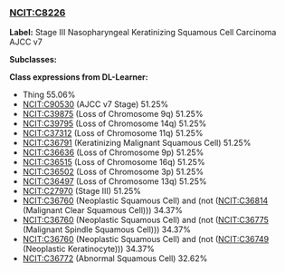 
### [NCIT:C8226](http://purl.obolibrary.org/obo/NCIT_C8226)
**Label:** Stage III Nasopharyngeal Keratinizing Squamous Cell Carcinoma AJCC v7

**Subclasses:** 

**Class expressions from DL-Learner:**

- Thing 55.06%
- [NCIT:C90530](http://purl.obolibrary.org/obo/NCIT_C90530) (AJCC v7 Stage) 51.25%
- [NCIT:C39875](http://purl.obolibrary.org/obo/NCIT_C39875) (Loss of Chromosome 9q) 51.25%
- [NCIT:C39795](http://purl.obolibrary.org/obo/NCIT_C39795) (Loss of Chromosome 14q) 51.25%
- [NCIT:C37312](http://purl.obolibrary.org/obo/NCIT_C37312) (Loss of Chromosome 11q) 51.25%
- [NCIT:C36791](http://purl.obolibrary.org/obo/NCIT_C36791) (Keratinizing Malignant Squamous Cell) 51.25%
- [NCIT:C36636](http://purl.obolibrary.org/obo/NCIT_C36636) (Loss of Chromosome 9p) 51.25%
- [NCIT:C36515](http://purl.obolibrary.org/obo/NCIT_C36515) (Loss of Chromosome 16q) 51.25%
- [NCIT:C36502](http://purl.obolibrary.org/obo/NCIT_C36502) (Loss of Chromosome 3p) 51.25%
- [NCIT:C36497](http://purl.obolibrary.org/obo/NCIT_C36497) (Loss of Chromosome 13q) 51.25%
- [NCIT:C27970](http://purl.obolibrary.org/obo/NCIT_C27970) (Stage III) 51.25%
- [NCIT:C36760](http://purl.obolibrary.org/obo/NCIT_C36760) (Neoplastic Squamous Cell) and (not ([NCIT:C36814](http://purl.obolibrary.org/obo/NCIT_C36814) (Malignant Clear Squamous Cell))) 34.37%
- [NCIT:C36760](http://purl.obolibrary.org/obo/NCIT_C36760) (Neoplastic Squamous Cell) and (not ([NCIT:C36775](http://purl.obolibrary.org/obo/NCIT_C36775) (Malignant Spindle Squamous Cell))) 34.37%
- [NCIT:C36760](http://purl.obolibrary.org/obo/NCIT_C36760) (Neoplastic Squamous Cell) and (not ([NCIT:C36749](http://purl.obolibrary.org/obo/NCIT_C36749) (Neoplastic Keratinocyte))) 34.37%
- [NCIT:C36772](http://purl.obolibrary.org/obo/NCIT_C36772) (Abnormal Squamous Cell) 32.62%


